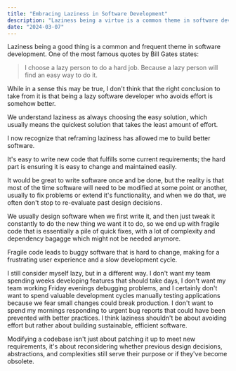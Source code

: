 ```yaml
---
title: "Embracing Laziness in Software Development"
description: "Laziness being a virtue is a common theme in software development. I think it's misguided."
date: "2024-03-07"
---
```


Laziness being a good thing is a common and frequent theme in software development. One of the most famous quotes by Bill Gates states:

> I choose a lazy person to do a hard job. Because a lazy person will find an easy way to do it.

While in a sense this may be true, I don't think that the right conclusion to take from it is that being a lazy software developer who avoids effort is somehow better.

We understand laziness as always choosing the easy solution, which usually means the quickest solution that takes the least amount of effort.

I now recognize that reframing laziness has allowed me to build better software.

It's easy to write new code that fulfills some current requirements; the hard part is ensuring it is easy to change and maintained easily.

It would be great to write software once and be done, but the reality is that most of the time software will need to be modified at some point or another, usually to fix problems or extend it's functionality, and when we do that, we often don't stop to re-evaluate past design decisions.

We usually design software when we first write it, and then just tweak it constantly to do the new thing we want it to do, so we end up with fragile code that is essentially a pile of quick fixes, with a lot of complexity and dependency bagagge which might not be needed anymore.

Fragile code leads to buggy software that is hard to change, making for a frustrating user experience and a slow development cycle.

I still consider myself lazy, but in a different way. I don't want my team spending weeks developing features that should take days, I don't want my team working Friday evenings debugging problems, and I certainly don't want to spend valuable development cycles manually testing applications because we fear small changes could break production. I don't want to spend my mornings responding to urgent bug reports that could have been prevented with better practices. I think laziness shouldn't be about avoiding effort but rather about building sustainable, efficient software.

Modifying a codebase isn't just about patching it up to meet new requirements, it's about reconsidering whether previous design decisions, abstractions, and complexities still serve their purpose or if they've become obsolete.
